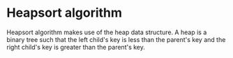 # Heapsort algorithm

Heapsort algorithm makes use of the heap data structure. A heap is a binary tree such that the left child's key is less than the parent's key and the right child's key is greater than the parent's key.
